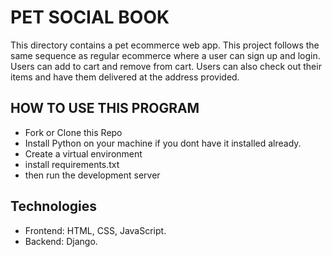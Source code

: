 # PET SOCIAL BOOK

This directory contains a pet ecommerce web app. This project follows the same sequence as regular ecommerce where a user can sign up and login. Users can add to cart and remove from cart. Users can also check out their items and have them delivered at the address provided.

## HOW TO USE THIS PROGRAM

* Fork or Clone this Repo
* Install Python on your machine if you dont have it installed already.
* Create a virtual environment
* install requirements.txt
* then run the development server


## Technologies

* Frontend: HTML, CSS, JavaScript.
* Backend: Django.